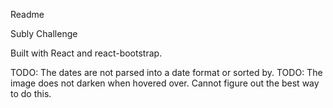 Readme

Subly Challenge

Built with React and react-bootstrap.

TODO: The dates are not parsed into a date format or sorted by.
TODO: The image does not darken when hovered over. Cannot figure out the best way to do this. 